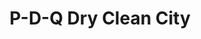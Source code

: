 ---
title: "P-D-Q Dry Clean City"
url: /north-richland-hills/p-d-q-dry-clean-city/
shop: laundry
---